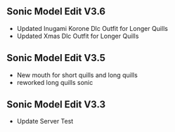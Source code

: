 ## Sonic Model Edit V3.6
- Updated Inugami Korone Dlc Outfit for Longer Quills
- Updated Xmas Dlc Outfit for Longer Quills

## Sonic Model Edit V3.5
- New mouth for short quills and long quills
- reworked long quills sonic

## Sonic Model Edit V3.3
- Update Server Test
